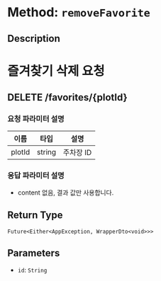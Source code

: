 # Method: `removeFavorite`

## Description

# 즐겨찾기 삭제 요청

 ## DELETE /favorites/{plotId}

 ### 요청 파라미터 설명

  |이름|타입|설명|
  |-|-|-|
  |plotId|string|주차장 ID|

 ### 응답 파라미터 설명

 - content 없음, 결과 값만 사용합니다.

## Return Type
`Future<Either<AppException, WrapperDto<void>>>`

## Parameters

- `id`: `String`
